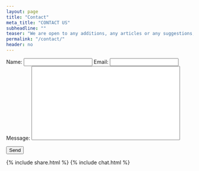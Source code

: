 ```yaml
---
layout: page
title: "Contact"
meta_title: "CONTACT US"
subheadline: ""
teaser: "We are open to any additions, any articles or any suggestions, Get in touch with us"
permalink: "/contact/"
header: no
---
```

<form
  action="https://formspree.io/myynavjd"
  method="POST"
>
 <label>
    Name:
    <input type="text" name="name">
  </label>
 <label>
    Email:
    <input type="text" name="_replyto">
  </label>
  <label>
    Message:
    <textarea name="message" style="resize:none; height:200px; width:400px;"></textarea>
  </label>

<input type="hidden" name="_next" value="/thanks" />
<input type="text" name="_gotcha" style="display:none" />

  <button type="submit">Send</button>
</form>


{% include share.html %}
{% include chat.html %}